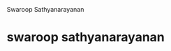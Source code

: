 <html lang="en">
<head>
  <meta charset="UTF-8" />
  <meta name="viewport" content="width=device-width, initial-scale=1.0"/>
  <title>Swaroop Sathyanarayanan</title>
  <meta name="viewport" content="width=device-width, initial-scale=1.0" />
  <title>swaroop sathyanarayanan</title>
  <style>
    * { margin: 0; padding: 0; box-sizing: border-box; }

    html, body {
      height: 100%;
      margin: 0;
      padding: 0;
      overflow: hidden;
      background: black;
      color: white;
      font-family: 'Orbitron', sans-serif;
    }

    canvas {
      position: absolute;
      top: 0;
      left: 0;
      z-index: -2;
      color: #003366;
      font-family: 'Courier New', Courier, monospace;
      text-transform: lowercase;
    }

    .name {
    h1 {
      position: absolute;
      top: 50%;
      left: 50%;
      transform: translate(-50%, -50%);
      font-size: 3rem;
      color: darkblue;
      text-shadow: 0 0 20px darkblue;
      animation: pulse 2s infinite;
      z-index: 10;
      top: 40%;
      width: 100%;
      text-align: center;
      font-size: 3em;
      color: #003366;
      text-shadow: 0 0 30px #003366;
    }

    @keyframes pulse {
      0%, 100% { text-shadow: 0 0 20px darkblue; }
      50% { text-shadow: 0 0 40px darkblue; }
    }

    #explosion {
    canvas {
      display: block;
      position: absolute;
      top: 50%;
      left: 50%;
      transform: translate(-50%, -50%) scale(0);
      width: 1000px;
      height: 1000px;
      background: radial-gradient(circle, white, orange, red, darkred, black);
      border-radius: 50%;
      animation: explode 2s ease-out forwards;
      z-index: 5;
    }

    @keyframes explode {
      0% { transform: translate(-50%, -50%) scale(0); opacity: 1; }
      80% { transform: translate(-50%, -50%) scale(1.4); opacity: 0.7; }
      100% { transform: translate(-50%, -50%) scale(1.7); opacity: 0; }
      top: 0;
      left: 0;
    }
  </style>
</head>
<body>
  <canvas id="stars"></canvas>
  <div id="explosion"></div>
  <div class="name">Swaroop Sathyanarayanan</div>
  <canvas id="canvas"></canvas>
  <h1>swaroop sathyanarayanan</h1>

  <script>
    // Starfield
    const canvas = document.getElementById('stars');
    const canvas = document.getElementById('canvas');
    const ctx = canvas.getContext('2d');
    let stars = [];
    canvas.width = window.innerWidth;
    canvas.height = window.innerHeight;

    function resizeCanvas() {
      canvas.width = window.innerWidth;
      canvas.height = window.innerHeight;
    const stars = Array.from({length: 400}, () => ({
      x: Math.random() * canvas.width,
      y: Math.random() * canvas.height,
      r: Math.random() * 1.5,
      o: Math.random()
    }));

    const meteors = [];

    function spawnMeteor() {
      meteors.push({
        x: Math.random() * canvas.width,
        y: -50,
        vx: -2 - Math.random() * 4,
        vy: 5 + Math.random() * 4,
        length: 80 + Math.random() * 50,
        size: 3 + Math.random() * 2
      });
    }

    window.addEventListener('resize', resizeCanvas);
    resizeCanvas();

    function createStars(count) {
      stars = [];
      for (let i = 0; i < count; i++) {
        stars.push({
          x: Math.random() * canvas.width,
          y: Math.random() * canvas.height,
          r: Math.random() * 2 + 1,
          alpha: Math.random(),
    function explosion(x, y) {
      for (let i = 0; i < 80; i++) {
        meteors.push({
          x,
          y,
          vx: (Math.random() - 0.5) * 10,
          vy: (Math.random() - 0.5) * 10,
          length: 10 + Math.random() * 10,
          size: 2,
          life: 30
        });
      }
    }

    function drawStars() {
      ctx.clearRect(0, 0, canvas.width, canvas.height);
      for (const star of stars) {
    explosion(canvas.width / 2, canvas.height / 2);

    document.addEventListener('mousemove', (e) => {
      explosion(e.clientX, e.clientY);
    });

    setInterval(spawnMeteor, 500);

    function draw() {
      ctx.fillStyle = 'rgba(0, 0, 0, 0.2)';
      ctx.fillRect(0, 0, canvas.width, canvas.height);

      stars.forEach(star => {
        ctx.beginPath();
        ctx.arc(star.x, star.y, star.r, 0, 2 * Math.PI);
        ctx.fillStyle = `rgba(255, 255, 255, ${star.alpha})`;
        ctx.globalAlpha = star.o;
        ctx.arc(star.x, star.y, star.r, 0, Math.PI * 2);
        ctx.fillStyle = '#ffffff';
        ctx.fill();
      }
    }
        ctx.globalAlpha = 1.0;
      });

    function animateStars() {
      for (const star of stars) {
        star.alpha += (Math.random() - 0.5) * 0.05;
        star.alpha = Math.max(0.2, Math.min(1, star.alpha));
      }
    }
      meteors.forEach((m, i) => {
        ctx.beginPath();
        ctx.moveTo(m.x, m.y);
        ctx.lineTo(m.x + m.vx * m.length, m.y + m.vy * m.length);
        ctx.strokeStyle = '#ffcc00';
        ctx.lineWidth = m.size;
        ctx.stroke();

        m.x += m.vx;
        m.y += m.vy;

        if (m.life !== undefined) {
          m.life--;
          if (m.life <= 0) meteors.splice(i, 1);
        }
      });

    function draw() {
      animateStars();
      drawStars();
      requestAnimationFrame(draw);
    }

    createStars(1000);
    draw();

    // Random Meteors
    function spawnMeteor() {
      const meteor = document.createElement('div');
      meteor.style.position = 'absolute';
      meteor.style.width = '6px';
      meteor.style.height = '160px';
      meteor.style.background = 'linear-gradient(white, transparent)';
      meteor.style.top = `${Math.random() * window.innerHeight * 0.5}px`;
      meteor.style.left = `${Math.random() * window.innerWidth}px`;
      meteor.style.transform = 'rotate(45deg)';
      meteor.style.zIndex = 1;
      meteor.style.opacity = 0.9;
      meteor.style.transition = 'transform 1.2s linear, opacity 1.2s';

      document.body.appendChild(meteor);

      setTimeout(() => {
        meteor.style.transform += ' translateY(500px)';
        meteor.style.opacity = 0;
      }, 10);

      setTimeout(() => {
        meteor.remove();
      }, 1200);
    }

    setInterval(spawnMeteor, 300); // way more meteors now
    window.addEventListener('resize', () => {
      canvas.width = window.innerWidth;
      canvas.height = window.innerHeight;
    });
  </script>
</body>
</html>
